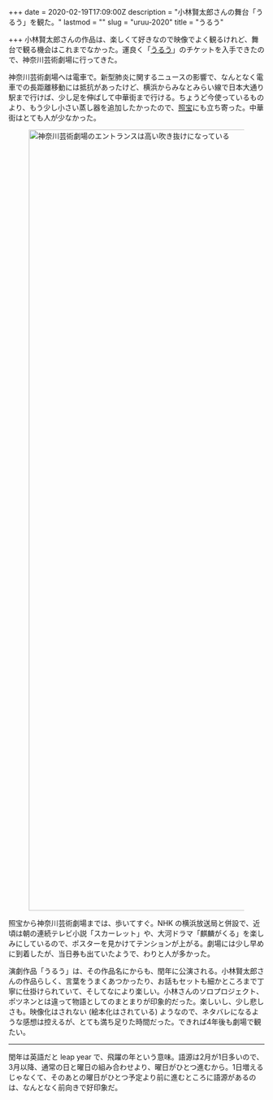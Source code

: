 +++
date = 2020-02-19T17:09:00Z
description = "小林賢太郎さんの舞台「うるう」を観た。"
lastmod = ""
slug = "uruu-2020"
title = "うるう"

+++
小林賢太郎さんの作品は、楽しくて好きなので映像でよく観るけれど、舞台で観る機会はこれまでなかった。運良く「[うるう](https://kentarokobayashi.net/message/2011/10/11/477/)」のチケットを入手できたので、神奈川芸術劇場に行ってきた。

神奈川芸術劇場へは電車で。新型肺炎に関するニュースの影響で、なんとなく電車での長距離移動には抵抗があったけど、横浜からみなとみらい線で日本大通り駅まで行けば、少し足を伸ばして中華街まで行ける。ちょうど今使っているものより、もう少し小さい蒸し器を追加したかったので、[照宝](http://www.shouhou.jp/)にも立ち寄った。中華街はとても人が少なかった。

<figure>
<a href="https://www.flickr.com/photos/kaminogoya/49556883168/in/datetaken-public/">
<img alt="神奈川芸術劇場のエントランスは高い吹き抜けになっている" src="https://live.staticflickr.com/65535/49556883168_824112f6f6_k.jpg" width="2048" height="1536" >
</a>
</figure>

照宝から神奈川芸術劇場までは、歩いてすぐ。NHK の横浜放送局と併設で、近頃は朝の連続テレビ小説「スカーレット」や、大河ドラマ「麒麟がくる」を楽しみにしているので、ポスターを見かけてテンションが上がる。劇場には少し早めに到着したが、当日券も出ていたようで、わりと人が多かった。

演劇作品「うるう」は、その作品名にからも、閏年に公演される。小林賢太郎さんの作品らしく、言葉をうまくあつかったり、お話もセットも細かところまで丁寧に仕掛けられていて、そしてなにより楽しい。小林さんのソロプロジェクト、ポツネンとは違って物語としてのまとまりが印象的だった。楽しいし、少し悲しさも。映像化はされない (絵本化はされている) ようなので、ネタバレになるような感想は控えるが、とても満ち足りた時間だった。できれば4年後も劇場で観たい。

***

閏年は英語だと leap year で、飛躍の年という意味。語源は2月が1日多いので、3月以降、通常の日と曜日の組み合わせより、曜日がひとつ進むから。1日増えるじゃなくて、そのあとの曜日がひとつ予定より前に進むところに語源があるのは、なんとなく前向きで好印象だ。